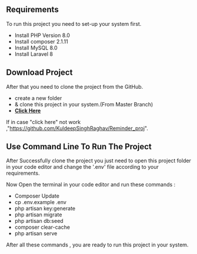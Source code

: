 ## Requirements

To run this project you need to set-up your system first.

- Install PHP Version 8.0
- Install composer 2.1.11
- Install MySQL 8.0
- Install Laravel 8

## Download Project

After that you need to clone the project from the GitHub.

- create a new folder 
- & clone this project in your system.(From Master Branch)
- **[Click Here](https://github.com/KuldeepSinghRaghav/Reminder_proj)**

If in case "click here" not work ,"https://github.com/KuldeepSinghRaghav/Reminder_proj".

## Use Command Line To Run The Project

After Successfully clone the project you just need to open this project folder in your code editor and change the '.env' file according to your requirements.

Now Open the terminal in your code editor and run these commands :

- Composer Update
- cp .env.example .env
- php artisan key:generate
- php artisan migrate
- php artisan db:seed
- composer clear-cache
- php artisan serve

After all these commands , you are ready to run this project in your system.
